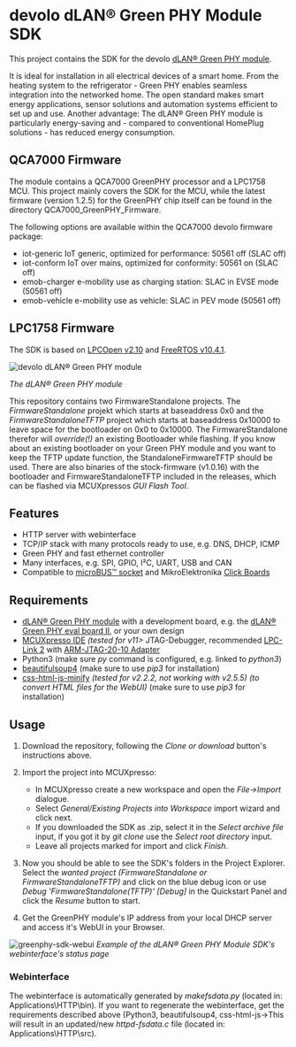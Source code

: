 # devolo dLAN® Green PHY Module SDK

This project contains the SDK for the devolo [dLAN® Green PHY module](https://www.devolo.de/dlan-green-phy-module).

It is ideal for installation in all electrical devices of a smart home. From the heating system to the refrigerator - Green PHY enables seamless 
integration into the networked home. The open standard makes smart energy applications, sensor solutions and automation systems efficient to set up and 
use. Another advantage: The dLAN® Green PHY module is particularly energy-saving and - compared to conventional HomePlug solutions - has reduced energy 
consumption.

## QCA7000 Firmware
The module contains a QCA7000 GreenPHY processor and a LPC1758 MCU. This project mainly covers the SDK for the MCU, while the latest firmware (version 1.2.5) for the GreenPHY chip itself can be found in the directory QCA7000_GreenPHY_Firmware.

The following options are available within the QCA7000 devolo firmware package:
 *  iot-generic    IoT generic, optimized for performance: 50561 off (SLAC off)
 *  iot-conform    IoT over mains, optimized for conformity: 50561 on (SLAC off)
 *  emob-charger   e-mobility use as charging station: SLAC in EVSE mode (50561 off)
 *  emob-vehicle   e-mobility use as vehicle: SLAC in PEV mode (50561 off)
 

## LPC1758 Firmware
The SDK is based on [LPCOpen 
v2.10](https://www.nxp.com/products/developer-resources/software-development-tools/developer-resources-/lpcopen-libraries-and-examples/lpcopen-software-development-platform-lpc17xx:LPCOPEN-SOFTWARE-FOR-LPC17XX) 
and [FreeRTOS v10.4.1](http://www.freertos.org/).


![devolo dLAN® Green PHY 
module](https://www.codico.com/media/catalog/product/cache/c59ee43e27a3fd6035149ee08efef60b/i/m/image_3_4.jpg)

*The dLAN® Green PHY module*

This repository contains two FirmwareStandalone projects. 
The *FirmwareStandalone* projekt which starts at baseaddress 0x0 and the *FirmwareStandaloneTFTP* project which starts at baseaddress 0x10000 to leave space for the bootloader on 0x0 to 0x10000.
The FirmwareStandalone therefor will *override(!)* an existing Bootloader while flashing. 
If you know about an existing bootloader on your Green PHY module and you want to keep the TFTP update function, the StandaloneFirmwareTFTP should be used.
There are also binaries of the stock-firmware (v1.0.16) with the bootloader and FirmwareStandaloneTFTP included in the releases, which can be flashed via MCUXpressos *GUI Flash Tool*.

## Features
* HTTP server with webinterface
* TCP/IP stack with many protocols ready to use, e.g. DNS, DHCP, ICMP
* Green PHY and fast ethernet controller
* Many interfaces, e.g. SPI, GPIO, I²C, UART, USB and CAN
* Compatible to [microBUS™ socket](https://www.mikroe.com/mikrobus/) and MikroElektronika [Click Boards](https://shop.mikroe.com/click)

## Requirements
* [dLAN® Green PHY module](https://www.devolo.de/dlan-green-phy-module) with a development board, e.g. the [dLAN®
Green PHY eval board II](https://www.devolo.de/dlan-green-phy-eval-board-ii), or your own design
* [MCUXpresso IDE](https://www.nxp.com/products/developer-resources/run-time-software/mcuxpresso-software-and-tools/mcuxpresso-integrated-development-environment-ide-v10.0.2:MCUXpresso-IDE) *(tested for v11>* JTAG-Debugger, recommended [LPC-Link
2](https://www.nxp.com/products/developer-resources/software-development-tools/developer-resources-/lpcopen-libraries-and-examples/lpc-link2:OM13054)
with [ARM-JTAG-20-10 Adapter](https://www.olimex.com/Products/ARM/JTAG/ARM-JTAG-20-10/)
* Python3 (make sure *py* command is configured, e.g. linked to *python3*)
* [beautifulsoup4](https://pypi.python.org/pypi/beautifulsoup4)  (make sure to use *pip3* for installation)
* [css-html-js-minify](https://pypi.org/project/css-html-js-minify/2.2.2/) *(tested for v2.2.2, not working with v2.5.5) (to
convert HTML files for the WebUI)* (make sure to use *pip3* for installation)

## Usage
1. Download the repository, following the *Clone or download* button's instructions above.
2. Import the project into MCUXpresso:
   *  In MCUXpresso create a new workspace and open the *File->Import* dialogue.
   * Select *General/Existing Projects into Workspace* import wizard and click next.
   * If you downloaded the SDK as .zip, select it in the *Select archive file* input,
     if you got it by *git clone* use the *Select root directory* input. 
   * Leave all projects marked for import and click *Finish*.

3. Now you should be able to see the SDK's folders in the Project Explorer.
   Select the *wanted project (FirmwareStandalone or FirmwareStandaloneTFTP)* and click on the blue debug icon or use *Debug 'FirmwareStandalone(TFTP)' [Debug]* in the Quickstart Panel and click the *Resume* button to start. 
4. Get the GreenPHY module's IP address from your local DHCP server and access it's WebUI in your Browser.

![greenphy-sdk-webui](https://user-images.githubusercontent.com/10745701/30339626-ecc350ca-97ef-11e7-96c5-5e3ad115d538.png)
*Example of the dLAN® Green PHY Module SDK's webinterface's status page*

### Webinterface
The webinterface is automatically generated by *makefsdata.py* (located in: Applications\HTTP\bin).
If you want to regenerate the webinterface, get the requirements described above (Python3, beautifulsoup4, css-html-js->This will result in an updated/new *httpd-fsdata.c* file (located in: Applications\HTTP\src).
